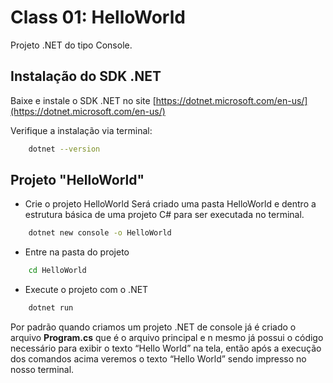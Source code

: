 # Class 01: HelloWorld

Projeto .NET do tipo Console.

## Instalação do SDK .NET

Baixe e instale o SDK .NET no site [https://dotnet.microsoft.com/en-us/](https://dotnet.microsoft.com/en-us/)

Verifique a instalação via terminal:

```bash  
    dotnet --version
```

## Projeto "HelloWorld"

- Crie o projeto HelloWorld
Será criado uma pasta HelloWorld e dentro a estrutura básica de uma projeto C# para ser executada no terminal. 

```bash        
    dotnet new console -o HelloWorld
```

- Entre na pasta do projeto
    
```bash
    cd HelloWorld
```

- Execute o projeto com o .NET
    
```bash
    dotnet run
```

Por padrão quando criamos um projeto .NET de console já é criado o arquivo **Program.cs** que é o arquivo principal e n mesmo já possui o código necessário para exibir o texto “Hello World” na tela, então após a execução dos comandos acima veremos o texto “Hello World” sendo impresso no nosso terminal.
